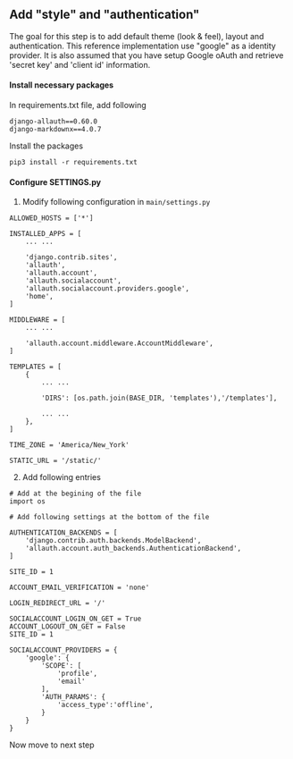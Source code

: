 ## Add "style" and "authentication"

The goal for this step is to add default theme (look & feel), layout and authentication. This reference implementation use "google" as a identity provider. It is also assumed that you have setup Google oAuth and retrieve 'secret key' and 'client id' information.

#### Install necessary packages 

In requirements.txt file, add following
```
django-allauth==0.60.0
django-markdownx==4.0.7
```

Install the packages
```
pip3 install -r requirements.txt 
```

#### Configure SETTINGS.py

1. Modify following configuration in `main/settings.py`

```
ALLOWED_HOSTS = ['*']

INSTALLED_APPS = [
    ... ...

    'django.contrib.sites',
    'allauth',
    'allauth.account',
    'allauth.socialaccount',
    'allauth.socialaccount.providers.google',
    'home',
]

MIDDLEWARE = [
    ... ...

    'allauth.account.middleware.AccountMiddleware',
]

TEMPLATES = [
    {
        ... ...

        'DIRS': [os.path.join(BASE_DIR, 'templates'),'/templates'],
        
        ... ...
    },
]

TIME_ZONE = 'America/New_York'

STATIC_URL = '/static/'

```

2. Add following entries

```
# Add at the begining of the file
import os

# Add following settings at the bottom of the file

AUTHENTICATION_BACKENDS = [
    'django.contrib.auth.backends.ModelBackend',
    'allauth.account.auth_backends.AuthenticationBackend',
]

SITE_ID = 1

ACCOUNT_EMAIL_VERIFICATION = 'none'

LOGIN_REDIRECT_URL = '/'

SOCIALACCOUNT_LOGIN_ON_GET = True
ACCOUNT_LOGOUT_ON_GET = False
SITE_ID = 1

SOCIALACCOUNT_PROVIDERS = {
    'google': {
        'SCOPE': [
            'profile',
            'email'
        ], 
        'AUTH_PARAMS': {
            'access_type':'offline',
        }
    }
}

```

Now move to next step